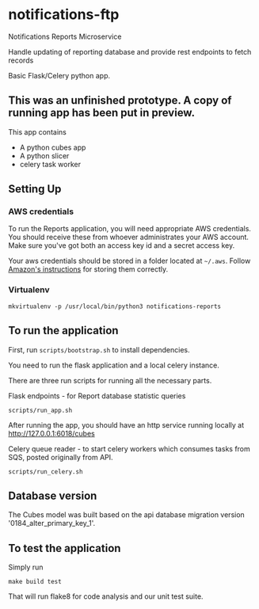 # notifications-ftp
Notifications Reports Microservice

Handle updating of reporting database and provide rest endpoints to fetch
records

Basic Flask/Celery python app.


## This was an unfinished prototype. A copy of running app has been put in preview.

This app contains
* A python cubes app
* A python slicer
* celery task worker


## Setting Up

### AWS credentials

To run the Reports application, you will need appropriate AWS credentials. You should receive these from whoever administrates your AWS account. Make sure you've got both an access key id and a secret access key.

Your aws credentials should be stored in a folder located at `~/.aws`. Follow [Amazon's instructions](http://docs.aws.amazon.com/cli/latest/userguide/cli-chap-getting-started.html#cli-config-files) for storing them correctly.

### Virtualenv

```
mkvirtualenv -p /usr/local/bin/python3 notifications-reports
```


##  To run the application

First, run `scripts/bootstrap.sh` to install dependencies.

You need to run the flask application and a local celery instance.

There are three run scripts for running all the necessary parts.

Flask endpoints - for Report database statistic queries
```
scripts/run_app.sh
```

After running the app, you should have an http service running locally at http://127.0.0.1:6018/cubes

Celery queue reader - to start celery workers which consumes tasks from SQS, posted originally from API.
```
scripts/run_celery.sh
```

## Database version
The Cubes model was built based on the api database migration version '0184_alter_primary_key_1'.


##  To test the application

Simply run

```
make build test
```

That will run flake8 for code analysis and our unit test suite.
